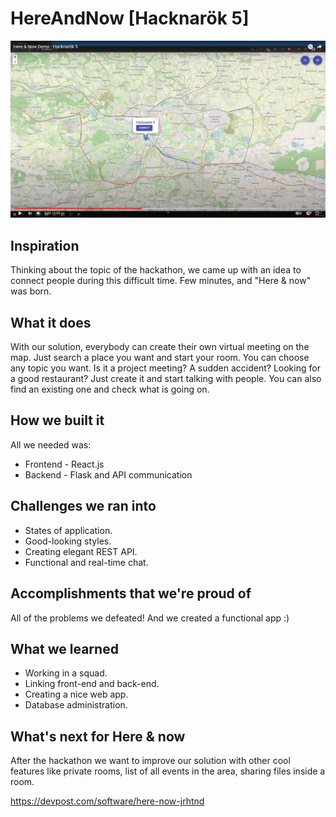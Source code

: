 # HereAndNow \[**Hacknarök 5**\]

<p align="center">
  <a href="https://www.youtube.com/watch?v=HXZt3dZQa6A"><img src="https://github.com/Bart63/HereAndNow/blob/main/Thumbnail.png" alt="Demo preview on Youtube"></a>
</p>

## Inspiration
Thinking about the topic of the hackathon, we came up with an idea to connect people during this difficult time. Few minutes, and "Here & now" was born.

## What it does
With our solution, everybody can create their own virtual meeting on the map. Just search a place you want and start your room. You can choose any topic you want. Is it a project meeting? A sudden accident? Looking for a good restaurant? Just create it and start talking with people. You can also find an existing one and check what is going on.

## How we built it
All we needed was: 
- Frontend - React.js 
- Backend - Flask and API communication

## Challenges we ran into
- States of application. 
- Good-looking styles. 
- Creating elegant REST API. 
- Functional and real-time chat.

## Accomplishments that we're proud of
All of the problems we defeated! And we created a functional app :)

## What we learned
- Working in a squad. 
- Linking front-end and back-end. 
- Creating a nice web app. 
- Database administration.

## What's next for Here & now
After the hackathon we want to improve our solution with other cool features like private rooms, list of all events in the area, sharing files inside a room.

https://devpost.com/software/here-now-jrhtnd
